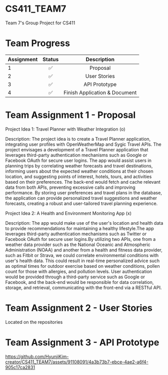 # CS411_TEAM7

Team 7's Group Project for CS411

# Team Progress

| Assignment    |     Status    |  Description    | 
| ------------- |:-------------:| :-------------: | 
| 1             |  ✅           |   Proposal  | 
| 2             |  ✅           |    User Stories  | 
| 3             |  ✅           | API Prototype   | 
| 4             |  ✅          |  Finish Application & Document  | 

# Team Assignment 1 - Proposal

Project Idea 1: Travel Planner with Weather Integration (o)

Description:
The project idea is to create a Travel Planner application, integrating user profiles with OpenWeatherMap and Sygic Travel APIs.
The project envisages a development of a Travel Planner application that leverages third-party authentication mechanisms such as Google or Facebook OAuth for secure user logins. 
The app would assist users in planning trips by correlating weather forecasts and travel destinations,
informing users about the expected weather conditions at their chosen location, and suggesting points of interest, hotels, tours, and activities based on their preferences.
The back-end would fetch and cache relevant data from both APIs, preventing excessive calls and improving performance.
By storing user preferences and travel plans in the database, the application can provide personalized travel suggestions and weather forecasts,
creating a robust and user-tailored travel planning experience.


Project Idea 2: A Health and Environment Monitoring App (x)

Description: 
The app would make use of the user's location and health data to provide recommendations for maintaining a healthy lifestyle.The app leverages third-party authentication mechanisms such as Twitter or Facebook OAuth for secure user logins.By utilizing two APIs, one from a weather data provider such as the National Oceanic and Atmospheric Administration (NOAA) and another from a health and fitness data provider,
such as Fitbit or Strava, we could correlate environmental conditions with user's health data.
This could result in real-time personalized advice such as optimal times for outdoor exercise based on weather conditions, pollen count for those with allergies,
and pollution levels. User authentication would be provided through a third-party service such as Google or Facebook,
and the back-end would be responsible for data correlation, storage, and retrieval, communicating with the front-end via a RESTful API.

# Team Assignment 2 - User Stories

Located on the repositories

# Team Assignment 3 - API Prototype

https://github.com/HyunjiKim-creator/CS411_TEAM7/assets/91108091/4a3b73b7-ebce-4ae2-a6f4-905c17ca2831

